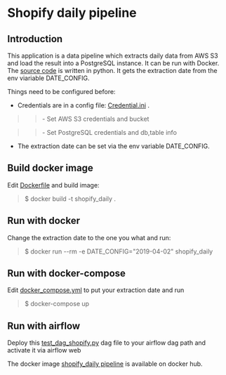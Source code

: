 **Shopify daily pipeline**
==========================

Introduction
------------
This application is a data pipeline which extracts daily data from AWS S3 and load the result into a PostgreSQL instance. It can be run with Docker. 
The [source code](https://github.com/xiaoxiao-24/shopigy-daily/blob/main/shopify_daily_postgres.py) is written in python. 
It gets the extraction date from the env viariable DATE_CONFIG.

Things need to be configured before:

*  Credentials are in a config file: [Credential.ini](https://github.com/xiaoxiao-24/shopigy-daily/blob/main/Credential.example.ini) .
>> \- Set AWS S3 credentials and bucket 

>> \- Set PostgreSQL credentials and db,table info 

* The extraction date can be set via the env variable DATE_CONFIG.


Build docker image
------------------
Edit [Dockerfile](https://github.com/xiaoxiao-24/shopigy-daily/blob/main/Dockerfile) and build image:
> $ docker build -t shopify_daily .
>

Run with docker
---------------
Change the extraction date to the one you what and run:
> $ docker run --rm -e DATE_CONFIG="2019-04-02" shopify_daily
>

Run with docker-compose
-----------------------
Edit [docker_compose.yml](https://github.com/xiaoxiao-24/shopigy-daily/blob/main/docker-compose.yml) to put your extraction date and run
> $ docker-compose up
>

Run with airflow
----------------
Deploy this [test_dag_shopify.py](https://github.com/xiaoxiao-24/shopigy-daily/blob/main/test_dag_shopify.py) dag file to your airflow dag path and activate it via airflow web 

The docker image [shopify_daily pipeline](https://hub.docker.com/repository/docker/xiaoxiaorey/shopify_daily) is available on docker hub.
